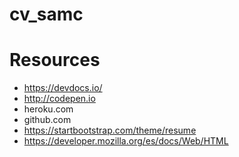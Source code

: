 # cv_samc


# Resources

* https://devdocs.io/
* http://codepen.io
* heroku.com
* github.com
* https://startbootstrap.com/theme/resume
* https://developer.mozilla.org/es/docs/Web/HTML
